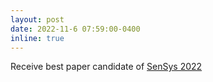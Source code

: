 ```yaml
---
layout: post
date: 2022-11-6 07:59:00-0400
inline: true
---
```


Receive best paper candidate of <a href="https://sensys.acm.org/2022/" target="_blank" rel="noopener noreferrer"> SenSys 2022</a>